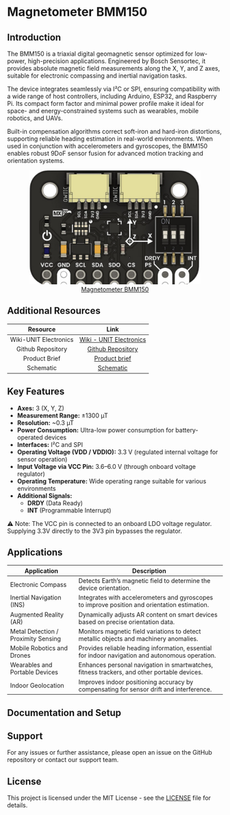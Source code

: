 # Magnetometer BMM150


## Introduction

The BMM150 is a triaxial digital geomagnetic sensor optimized for low-power, high-precision applications. Engineered by Bosch Sensortec, it provides absolute magnetic field measurements along the X, Y, and Z axes, suitable for electronic compassing and inertial navigation tasks.

The device integrates seamlessly via I²C or SPI, ensuring compatibility with a wide range of host controllers, including Arduino, ESP32, and Raspberry Pi. Its compact form factor and minimal power profile make it ideal for space- and energy-constrained systems such as wearables, mobile robotics, and UAVs.

Built-in compensation algorithms correct soft-iron and hard-iron distortions, supporting reliable heading estimation in real-world environments. When used in conjunction with accelerometers and gyroscopes, the BMM150 enables robust 9DoF sensor fusion for advanced motion tracking and orientation systems.



<div align="center"> <a href="https://unit-electronics-mx.github.io/wiki_uelectronics/docs/Sensors/bmm150" target="_blank"> <img src="hardware/resources/product.png" width="400px" alt="Magnetometer BMM150"><br/> Magnetometer BMM150 </a> </div>



## Additional Resources

<div align="center">

| Resource | Link |
|:--------:|:----:|
| Wiki-UNIT Electronics | [Wiki - UNIT Electronics](https://unit-electronics-mx.github.io/wiki_uelectronics/es/docs/Sensors/bmm150/) |
| Github Repository | [Github Repository](https://github.com/UNIT-Electronics-MX/unit_bmm150_magnetometer) |
| Product Brief | [Product brief](https://unit-electronics-mx.github.io/unit_bmm150_magnetometer/datasheet_professional.html) |
| Schematic | [Schematic](https://unit-electronics-mx.github.io/unit_bmm150_magnetometer/unit_sch_V_0_0_1_ue0066_bmm150_magnetometro.pdf) |

</div>




## Key Features

- **Axes:** 3 (X, Y, Z)
- **Measurement Range:** ±1300 µT
- **Resolution:** ~0.3 µT
- **Power Consumption:** Ultra-low power consumption for battery-operated devices
- **Interfaces:** I²C and SPI
- **Operating Voltage (VDD / VDDIO):** 3.3 V (regulated internal voltage for sensor operation)  
- **Input Voltage via VCC Pin:** 3.6–6.0 V (through onboard voltage regulator)
- **Operating Temperature:** Wide operating range suitable for various environments
- **Additional Signals:**  
  - **DRDY** (Data Ready)  
  - **INT** (Programmable Interrupt)  

⚠️ Note: The VCC pin is connected to an onboard LDO voltage regulator. Supplying 3.3V directly to the 3V3 pin bypasses the regulator.

## Applications

| Application                           | Description                                                                                       |
| ------------------------------------- | ------------------------------------------------------------------------------------------------- |
| Electronic Compass                    | Detects Earth’s magnetic field to determine the device orientation.                             |
| Inertial Navigation (INS)             | Integrates with accelerometers and gyroscopes to improve position and orientation estimation.    |
| Augmented Reality (AR)                | Dynamically adjusts AR content on smart devices based on precise orientation data.                |
| Metal Detection / Proximity Sensing   | Monitors magnetic field variations to detect metallic objects and machinery anomalies.           |
| Mobile Robotics and Drones            | Provides reliable heading information, essential for indoor navigation and autonomous operation. |
| Wearables and Portable Devices        | Enhances personal navigation in smartwatches, fitness trackers, and other portable devices.        |
| Indoor Geolocation                    | Improves indoor positioning accuracy by compensating for sensor drift and interference.          |




## Documentation and Setup


## Support
For any issues or further assistance, please open an issue on the GitHub repository or contact our support team.


## License
This project is licensed under the MIT License - see the [LICENSE](LICENSE) file for details.

